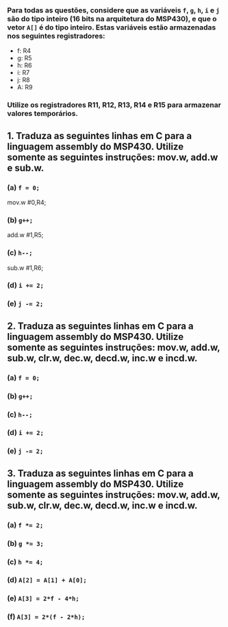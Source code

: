 ### Para todas as questões, considere que as variáveis `f`, `g`, `h`, `i` e `j` são do tipo inteiro (16 bits na arquitetura do MSP430), e que o vetor `A[]` é do tipo inteiro. Estas variáveis estão armazenadas nos seguintes registradores:

- f: R4
- g: R5
- h: R6
- i: R7
- j: R8
- A: R9

### Utilize os registradores R11, R12, R13, R14 e R15 para armazenar valores temporários.

## 1. Traduza as seguintes linhas em C para a linguagem assembly do MSP430. Utilize somente as seguintes instruções: mov.w, add.w e sub.w.

### (a) `f = 0;`

  mov.w #0,R4;
  
### (b) `g++;`

  add.w #1,R5;

### (c) `h--;`

  sub.w #1,R6;

### (d) `i += 2;`



### (e) `j -= 2;`

## 2. Traduza as seguintes linhas em C para a linguagem assembly do MSP430. Utilize somente as seguintes instruções: mov.w, add.w, sub.w, clr.w, dec.w, decd.w, inc.w e incd.w.

### (a) `f = 0;`

### (b) `g++;`

### (c) `h--;`

### (d) `i += 2;`

### (e) `j -= 2;`

## 3. Traduza as seguintes linhas em C para a linguagem assembly do MSP430. Utilize somente as seguintes instruções: mov.w, add.w, sub.w, clr.w, dec.w, decd.w, inc.w e incd.w.

### (a) `f *= 2;`

### (b) `g *= 3;`

### (c) `h *= 4;`

### (d) `A[2] = A[1] + A[0];`

### (e) `A[3] = 2*f - 4*h;`

### (f) `A[3] = 2*(f - 2*h);`
